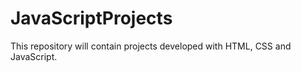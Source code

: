 # JavaScriptProjects
This repository will contain projects developed with HTML, CSS and JavaScript.
